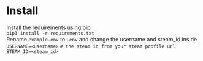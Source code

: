 # Install 

Install the requirements using pip  
`pip3 install -r requirements.txt`  
Rename `example.env` to `.env` and change the username and steam_id inside
`USERNAME=<username>`
`# the steam id from your steam profile url`
`STEAM_ID=<steam_id>`
